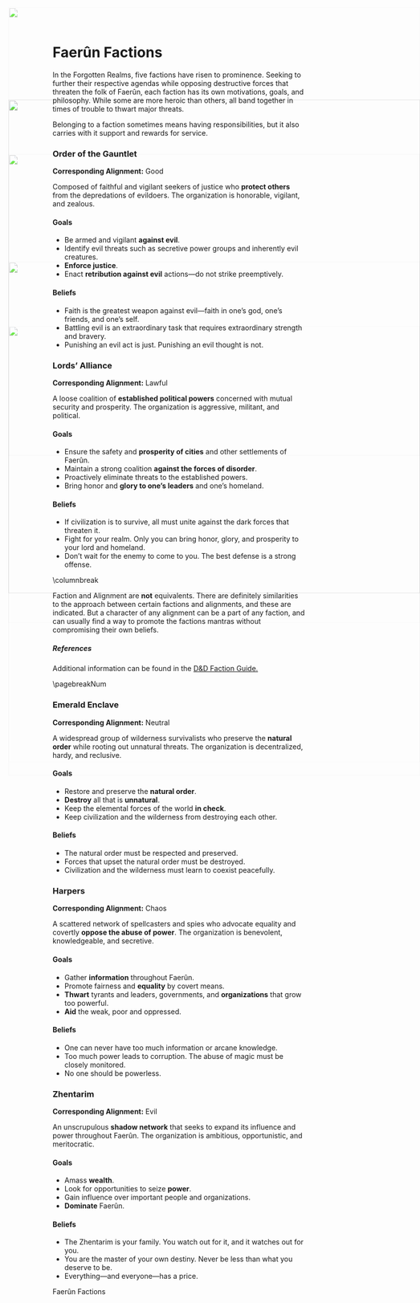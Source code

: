 # Faerûn Factions

In the Forgotten Realms, five factions have risen to prominence. Seeking to further their respective agendas while opposing destructive forces that threaten the folk of Faerûn, each faction has its own motivations, goals, and philosophy. While some are more heroic than others, all band together in times of trouble to thwart major threats.

Belonging to a faction sometimes means having responsibilities, but it also carries with it support and rewards for service.

### Order of the Gauntlet

<img src='https://www.gmbinder.com/images/uqqmbSb.png' style='position:absolute;top:282px;right:0px;width:820px; mix-blend-mode:multiply;filter:brightness(120%)saturate(120%)opacity(95%);transform:scaleX(1)scaleY(1.2);' />
 
**Corresponding Alignment:** Good

Composed of faithful and vigilant seekers of justice who **protect others** from the depredations of evildoers. The organization is honorable, vigilant, and zealous.

#### Goals
* Be armed and vigilant **against evil**.
* Identify evil threats such as secretive power groups and inherently evil creatures.
* **Enforce justice**.
* Enact **retribution against evil** actions—do not strike preemptively.

#### Beliefs
* Faith is the greatest weapon against evil—faith in one’s god, one’s friends, and one’s self.
* Battling evil is an extraordinary task that requires extraordinary strength and bravery.
* Punishing an evil act is just. Punishing an evil thought is not.

### Lords’ Alliance

<img src='https://www.gmbinder.com/images/GIVOM6t.png' style='position:absolute;top:625px;right:0px;width:820px; mix-blend-mode:multiply;filter:brightness(130%)saturate(100%)opacity(90%);transform:scaleX(1)scaleY(1.25);' />
 
**Corresponding Alignment:** Lawful

A loose coalition of **established political powers** concerned with mutual security and prosperity. The organization is aggressive, militant, and political.

#### Goals

* Ensure the safety and **prosperity of cities** and other settlements of Faerûn.
* Maintain a strong coalition **against the forces of disorder**.
* Proactively eliminate threats to the established powers.
* Bring honor and **glory to one’s leaders** and one’s homeland.

#### Beliefs

* If civilization is to survive, all must unite against the dark forces that threaten it.
* Fight for your realm. Only you can bring honor, glory, and prosperity to your lord and homeland.
* Don’t wait for the enemy to come to you. The best defense is a strong offense.

\columnbreak

Faction and Alignment are **not** equivalents. There are definitely similarities to the approach between certain factions and alignments, and these are indicated. But a character of any alignment can be a part of any faction, and can usually find a way to promote the factions mantras without compromising their own beliefs.

##### References

Additional information can be found in the [D&D Faction Guide.](https://rpg.rem.uz/Dungeons%20%26%20Dragons/D%26D%205th%20Edition/Adventure%20League/DDAL%20-%20A%20Guide%20to%20the%20Factions%20of%20Faerun.pdf "A Guide to the Factions of Faerûn")



\pagebreakNum



### Emerald Enclave

<img src='https://www.gmbinder.com/images/kj2VvtJ.png' style='position:absolute;top:53px;right:0px;width:820px; mix-blend-mode:multiply;filter:brightness(130%)saturate(120%)opacity(90%);transform:scaleX(1)scaleY(1.09);' />
 
**Corresponding Alignment:** Neutral

A widespread group of wilderness survivalists who preserve the **natural order** while rooting out unnatural threats. The organization is decentralized, hardy, and reclusive. 

#### Goals

* Restore and preserve the **natural order**.
* **Destroy** all that is **unnatural**.
* Keep the elemental forces of the world **in check**.
* Keep civilization and the wilderness from destroying each other.

#### Beliefs
* The natural order must be respected and preserved.
* Forces that upset the natural order must be destroyed.
* Civilization and the wilderness must learn to coexist peacefully.

### Harpers

<img src='https://www.gmbinder.com/images/Qnpml3H.png' style='position:absolute;top:366px;right:0px;width:820px; mix-blend-mode:multiply;filter:brightness(130%)saturate(120%)opacity(90%);transform:scaleX(1)scaleY(1.14);' />
 
**Corresponding Alignment:** Chaos

A scattered network of spellcasters and spies who advocate equality and covertly **oppose the abuse of power**. The organization is benevolent, knowledgeable, and secretive.

#### Goals

* Gather **information** throughout Faerûn.
* Promote fairness and **equality** by covert means.
* **Thwart** tyrants and leaders, governments, and **organizations** that grow too powerful.
* **Aid** the weak, poor and oppressed.

#### Beliefs
* One can never have too much information or arcane knowledge.
* Too much power leads to corruption. The abuse of magic must be closely monitored.
* No one should be powerless.

### Zhentarim

<img src='https://www.gmbinder.com/images/qkWJTkq.png' style='position:absolute;top:676px;right:0px;width:820px; mix-blend-mode:multiply;filter:brightness(130%)saturate(120%)opacity(90%);transform:scaleX(1)scaleY(1.06);' />
 
**Corresponding Alignment:** Evil

An unscrupulous **shadow network** that seeks to expand its influence and power throughout Faerûn. The organization is ambitious, opportunistic, and meritocratic. 

#### Goals

* Amass **wealth**.
* Look for opportunities to seize **power**.
* Gain influence over important people and organizations.
* **Dominate** Faerûn.

#### Beliefs
* The Zhentarim is your family. You watch out for it, and it watches out for you.
* You are the master of your own destiny. Never be less than what you deserve to be.
* Everything—and everyone—has a price.

<div class='footnote'>Faerûn Factions</div>
